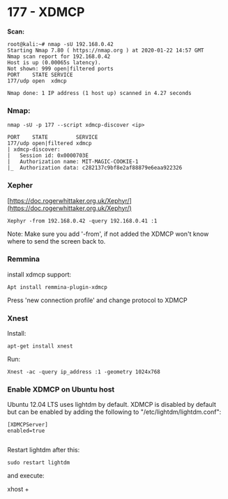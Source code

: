 # 177 - XDMCP

**Scan:**

```text
root@kali:~# nmap -sU 192.168.0.42 
Starting Nmap 7.80 ( https://nmap.org ) at 2020-01-22 14:57 GMT 
Nmap scan report for 192.168.0.42 
Host is up (0.00065s latency). 
Not shown: 999 open|filtered ports 
PORT    STATE SERVICE 
177/udp open  xdmcp 

Nmap done: 1 IP address (1 host up) scanned in 4.27 seconds 
```

### **Nmap:**

```text
nmap -sU -p 177 --script xdmcp-discover <ip> 

PORT    STATE         SERVICE 
177/udp open|filtered xdmcp 
| xdmcp-discover: 
|   Session id: 0x0000703E 
|   Authorization name: MIT-MAGIC-COOKIE-1 
|_  Authorization data: c282137c9bf8e2af88879e6eaa922326 
```

### Xepher

[https://doc.rogerwhittaker.org.uk/Xephyr/](https://doc.rogerwhittaker.org.uk/Xephyr/) 

`Xephyr -from 192.168.0.42 -query 192.168.0.41 :1` 

Note: Make sure you add '-from', if not added the XDMCP won't know where to send the screen back to.

### Remmina

install xdmcp support: 

`Apt install remmina-plugin-xdmcp` 

Press 'new connection profile' and change protocol to XDMCP

### Xnest 

Install:

`apt-get install xnest` 

Run:

`Xnest -ac -query ip_address :1 -geometry 1024x768` 

### **Enable XDMCP on Ubuntu host**

Ubuntu 12.04 LTS uses lightdm by default. XDMCP is disabled by default but can be enabled by adding the following to "/etc/lightdm/lightdm.conf":

```text
[XDMCPServer] 
enabled=true 


```

Restart lightdm after this:

`sudo restart lightdm`

and execute:

xhost +

